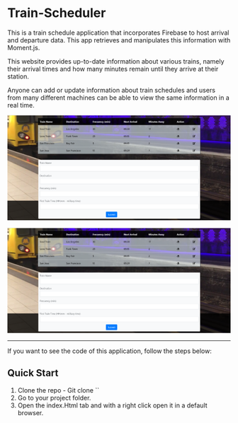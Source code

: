 # Train-Scheduler

This is a train schedule application that incorporates Firebase to host arrival and departure data. 
This app retrieves and manipulates this information with Moment.js.
 
This website provides up-to-date information about various trains, namely their arrival times and how many 
minutes remain until they arrive at their station.

Anyone can add or update information about train schedules and users from many different machines can be 
able to view the same information in a real time.

 ![Page Screen](/assets/images/ScreenPage1.PNG)
 
 ![Page Screen](/assets/images/ScreenPage1.PNG)
 
 ________________________________________________________________________________________________
If you want to see the code of this application, follow the steps below:

## Quick Start

1.  Clone the repo - Git clone ``
2.  Go to your project folder.
3.  Open the index.Html tab and with a right click open it in a default browser.
